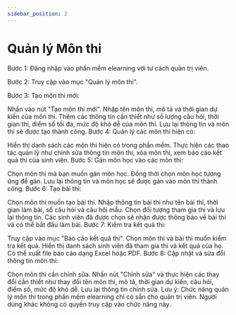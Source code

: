 ```yaml
---
sidebar_position: 2
---
```


# Quản lý Môn thi

Bước 1: Đăng nhập vào phần mềm elearning với tư cách quản trị viên.

Bước 2: Truy cập vào mục "Quản lý môn thi".

Bước 3: Tạo môn thi mới:

Nhấn vào nút "Tạo môn thi mới".
Nhập tên môn thi, mô tả và thời gian dự kiến của môn thi.
Thêm các thông tin cần thiết như số lượng câu hỏi, thời gian thi, điểm số tối đa, mức độ khó dễ của môn thi.
Lưu lại thông tin và môn thi sẽ được tạo thành công.
Bước 4: Quản lý các môn thi hiện có:

Hiển thị danh sách các môn thi hiện có trong phần mềm.
Thực hiện các thao tác quản lý như chỉnh sửa thông tin môn thi, xóa môn thi, xem báo cáo kết quả thi của sinh viên.
Bước 5: Gán môn học vào các môn thi:

Chọn môn thi mà bạn muốn gán môn học.
Đồng thời chọn môn học tương ứng để gán.
Lưu lại thông tin và môn học sẽ được gán vào môn thi thành công.
Bước 6: Tạo bài thi:

Chọn môn thi muốn tạo bài thi.
Nhập thông tin bài thi như tên bài thi, thời gian làm bài, số câu hỏi và câu hỏi mẫu.
Chọn đối tượng tham gia thi và lưu lại thông tin.
Các sinh viên đã được chọn sẽ nhận được thông báo về bài thi và có thể bắt đầu làm bài.
Bước 7: Kiểm tra kết quả thi:

Truy cập vào mục "Báo cáo kết quả thi".
Chọn môn thi và bài thi muốn kiểm tra kết quả.
Hiển thị danh sách sinh viên đã tham gia thi và kết quả của họ.
Có thể xuất file báo cáo dạng Excel hoặc PDF.
Bước 8: Cập nhật và sửa đổi thông tin môn thi:

Chọn môn thi cần chỉnh sửa.
Nhấn nút "Chỉnh sửa" và thực hiện các thay đổi cần thiết như thay đổi tên môn thi, mô tả, thời gian dự kiến, câu hỏi, điểm số, mức độ khó dễ.
Lưu lại thông tin chỉnh sửa.
Lưu ý: Chức năng quản lý môn thi trong phần mềm elearning chỉ có sẵn cho quản trị viên. Người dùng khác không có quyền truy cập vào chức năng này.
